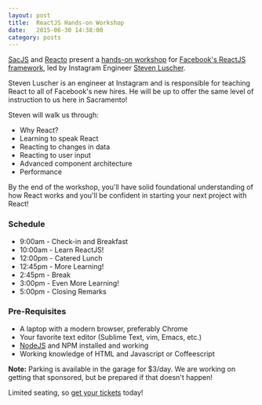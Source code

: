 ```yaml
---
layout: post
title:  ReactJS Hands-on Workshop
date:   2015-06-30 14:38:00
category: posts
---
```


[SacJS](http://sacjs.com/) and [Reacto](http://www.meetup.com/Sacramento-ReactJS-Meetup/) present a [hands-on workshop](https://ti.to/sacjs/reactjs-workshop) for
[Facebook's ReactJS framework](http://facebook.github.io/react/), led by
Instagram Engineer [Steven Luscher](https://twitter.com/steveluscher).

<!-- more -->

Steven Luscher is an engineer at Instagram and is responsible for teaching
React to all of Facebook's new hires. He will be up to offer the same level of
instruction to us here in Sacramento!

Steven will walk us through:

* Why React?
* Learning to speak React
* Reacting to changes in data
* Reacting to user input
* Advanced component architecture
* Performance

By the end of the workshop, you'll have  solid foundational understanding of
how React works and you'll be confident in starting your next project with
React!

### Schedule

* 9:00am - Check-in and Breakfast
* 10:00am - Learn ReactJS!
* 12:00pm - Catered Lunch
* 12:45pm - More Learning!
* 2:45pm - Break
* 3:00pm - Even More Learning!
* 5:00pm - Closing Remarks

### Pre-Requisites

* A laptop with a modern browser, preferably Chrome
* Your favorite text editor (Sublime Text, vim, Emacs, etc.)
* [NodeJS](https://nodejs.org/) and NPM installed and working
* Working knowledge of HTML and Javascript or Coffeescript

**Note:** Parking is available in the garage for $3/day. We are working on getting that sponsored, but be prepared if that doesn't happen!

Limited seating, so [get your tickets](https://ti.to/sacjs/reactjs-workshop)
today!
